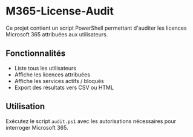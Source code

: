 # M365-License-Audit

Ce projet contient un script PowerShell permettant d'auditer les licences Microsoft 365 attribuées aux utilisateurs.

## Fonctionnalités

- Liste tous les utilisateurs
- Affiche les licences attribuées
- Affiche les services actifs / bloqués
- Export des résultats vers CSV ou HTML

## Utilisation

Exécutez le script `audit.ps1` avec les autorisations nécessaires pour interroger Microsoft 365.
